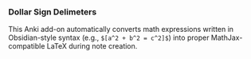 ### Dollar Sign Delimeters
This Anki add-on automatically converts math expressions written in Obsidian-style syntax (e.g., `$[a^2 + b^2 = c^2]$`) into proper MathJax-compatible LaTeX during note creation.

